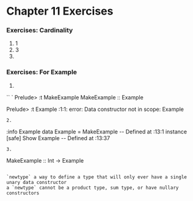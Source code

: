 # Chapter 11 Exercises

### Exercises: Cardinality

1. 1
2. 3
3. 

### Exercises: For Example
1. 
`` `
  Prelude> :t MakeExample
  MakeExample :: Example

  Prelude> :t Example
  <interactive>:1:1: error: Data constructor not in scope: Example
```
2.  
```
  :info Example
  data Example = MakeExample  -- Defined at <interactive>:13:1
  instance [safe] Show Example -- Defined at <interactive>:13:37
```
3. 
```
  MakeExample :: Int -> Example
```

`newtype` a way to define a type that will only ever have a single unary data constructor  
a `newtype` cannot be a product type, sum type, or have nullary constructors